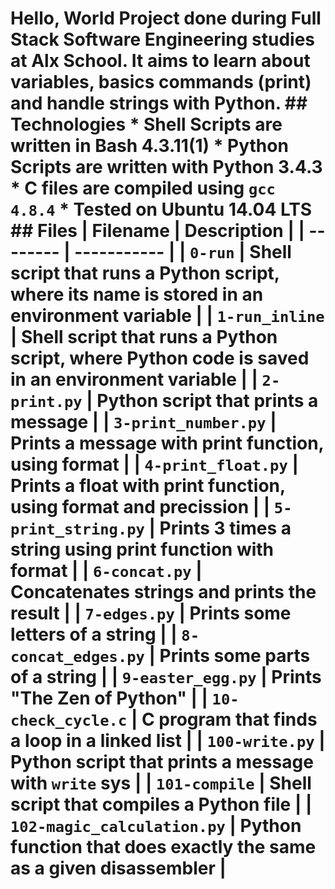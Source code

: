 # Hello, World Project done during **Full Stack Software Engineering studies** at **Alx School**. It aims to learn about variables, basics commands (print) and handle strings with **Python**. ## Technologies * Shell Scripts are written in Bash 4.3.11(1) * Python Scripts are written with Python 3.4.3 * C files are compiled using `gcc 4.8.4` * Tested on Ubuntu 14.04 LTS ## Files | Filename | Description | | -------- | ----------- | | `0-run` | Shell script that runs a Python script, where its name is stored in an environment variable | | `1-run_inline` | Shell script that runs a Python script, where Python code is saved in an environment variable | | `2-print.py` | Python script that prints a message | | `3-print_number.py` | Prints a message with print function, using format | | `4-print_float.py` | Prints a float with print function, using format and precission | | `5-print_string.py` | Prints 3 times a string using print function with format | | `6-concat.py` | Concatenates strings and prints the result | | `7-edges.py` | Prints some letters of a string | | `8-concat_edges.py` | Prints some parts of a string | | `9-easter_egg.py` | Prints "The Zen of Python" | | `10-check_cycle.c` | C program that finds a loop in a linked list | | `100-write.py` | Python script that prints a message with `write` sys | | `101-compile` | Shell script that compiles a Python file | | `102-magic_calculation.py` | Python function that does exactly the same as a given disassembler |
